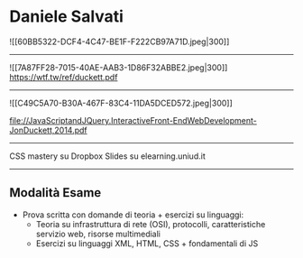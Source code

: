 # Daniele Salvati

![[60BB5322-DCF4-4C47-BE1F-F222CB97A71D.jpeg|300]]



---

![[7A87FF28-7015-40AE-AAB3-1D86F32ABBE2.jpeg|300]]
https://wtf.tw/ref/duckett.pdf

---

![[C49C5A70-B30A-467F-83C4-11DA5DCED572.jpeg|300]]

[file://JavaScriptandJQuery.InteractiveFront-EndWebDevelopment-JonDuckett,2014.pdf](file://javascriptandjquery.interactivefront-endwebdevelopment-jonduckett,2014.pdf/)

---

CSS mastery su Dropbox
Slides su elearning.uniud.it

---

## Modalità Esame
- Prova scritta con domande di teoria + esercizi su linguaggi: 
	- Teoria su infrastruttura di rete (OSI), protocolli, caratteristiche servizio web, risorse multimediali
	- Esercizi su linguaggi XML, HTML, CSS + fondamentali di JS

